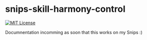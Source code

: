 # snips-skill-harmony-control

[![MIT License](https://img.shields.io/badge/license-MIT-blue.svg)](https://github.com/snipsco/snips-skill-hue-pro/blob/master/LICENSE)

Documnentation incomming as soon that this works on my Snips :)